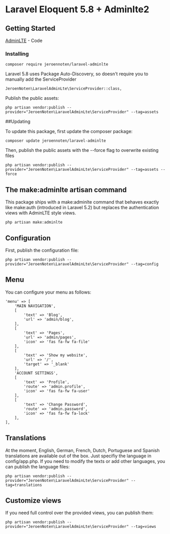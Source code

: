 # Laravel Eloquent 5.8 + Adminlte2

## Getting Started

[AdminLTE](https://github.com/jeroennoten/Laravel-AdminLTE) - Code 


### Installing

```
composer require jeroennoten/laravel-adminlte
```

Laravel 5.8 uses Package Auto-Discovery, so doesn't require you to manually add the ServiceProvider

```
JeroenNoten\LaravelAdminLte\ServiceProvider::class,
```
Publish the public assets:
```
php artisan vendor:publish --provider="JeroenNoten\LaravelAdminLte\ServiceProvider" --tag=assets
```

##Updating

To update this package, first update the composer package:
```
composer update jeroennoten/laravel-adminlte
```
Then, publish the public assets with the --force flag to overwrite existing files

```
php artisan vendor:publish --provider="JeroenNoten\LaravelAdminLte\ServiceProvider" --tag=assets --force
```

## The make:adminlte artisan command


This package ships with a make:adminlte command that behaves exactly like make:auth (introduced in Laravel 5.2) but replaces the authentication views with AdminLTE style views.

```
php artisan make:adminlte
```


## Configuration

First, publish the configuration file:

```
php artisan vendor:publish --provider="JeroenNoten\LaravelAdminLte\ServiceProvider" --tag=config
```

## Menu

You can configure your menu as follows:

```
'menu' => [
    'MAIN NAVIGATION',
    [
        'text' => 'Blog',
        'url' => 'admin/blog',
    ],
    [
        'text' => 'Pages',
        'url' => 'admin/pages',
        'icon' => 'fas fa-fw fa-file'
    ],
    [
        'text' => 'Show my website',
        'url' => '/',
        'target' => '_blank'
    ],
    'ACCOUNT SETTINGS',
    [
        'text' => 'Profile',
        'route' => 'admin.profile',
        'icon' => 'fas fa-fw fa-user'
    ],
    [
        'text' => 'Change Password',
        'route' => 'admin.password',
        'icon' => 'fas fa-fw fa-lock'
    ],
],
```

## Translations

At the moment, English, German, French, Dutch, Portuguese and Spanish translations are available out of the box. Just specifiy the language in config/app.php. If you need to modify the texts or add other languages, you can publish the language files:

```
php artisan vendor:publish --provider="JeroenNoten\LaravelAdminLte\ServiceProvider" --tag=translations

```

## Customize views

If you need full control over the provided views, you can publish them:

```
php artisan vendor:publish --provider="JeroenNoten\LaravelAdminLte\ServiceProvider" --tag=views

```
